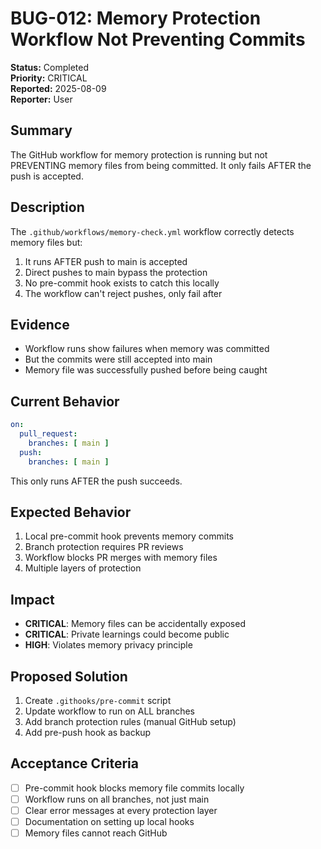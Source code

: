 # BUG-012: Memory Protection Workflow Not Preventing Commits

**Status:** Completed  
**Priority:** CRITICAL  
**Reported:** 2025-08-09  
**Reporter:** User  

## Summary
The GitHub workflow for memory protection is running but not PREVENTING memory files from being committed. It only fails AFTER the push is accepted.

## Description
The `.github/workflows/memory-check.yml` workflow correctly detects memory files but:
1. It runs AFTER push to main is accepted
2. Direct pushes to main bypass the protection
3. No pre-commit hook exists to catch this locally
4. The workflow can't reject pushes, only fail after

## Evidence
- Workflow runs show failures when memory was committed
- But the commits were still accepted into main
- Memory file was successfully pushed before being caught

## Current Behavior
```yaml
on:
  pull_request:
    branches: [ main ]
  push:
    branches: [ main ]
```
This only runs AFTER the push succeeds.

## Expected Behavior
1. Local pre-commit hook prevents memory commits
2. Branch protection requires PR reviews
3. Workflow blocks PR merges with memory files
4. Multiple layers of protection

## Impact
- **CRITICAL**: Memory files can be accidentally exposed
- **CRITICAL**: Private learnings could become public
- **HIGH**: Violates memory privacy principle

## Proposed Solution
1. Create `.githooks/pre-commit` script
2. Update workflow to run on ALL branches
3. Add branch protection rules (manual GitHub setup)
4. Add pre-push hook as backup

## Acceptance Criteria
- [ ] Pre-commit hook blocks memory file commits locally
- [ ] Workflow runs on all branches, not just main
- [ ] Clear error messages at every protection layer
- [ ] Documentation on setting up local hooks
- [ ] Memory files cannot reach GitHub